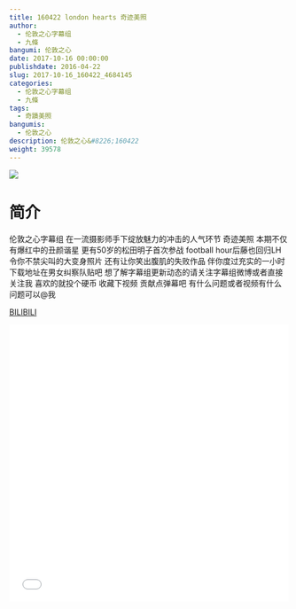```yaml
---
title: 160422 london hearts 奇迹美照
author: 
  - 伦敦之心字幕组
  - 九條
bangumi: 伦敦之心
date: 2017-10-16 00:00:00
publishdate: 2016-04-22
slug: 2017-10-16_160422_4684145
categories: 
  - 伦敦之心字幕组
  - 九條
tags: 
  - 奇蹟美照
bangumis: 
  - 伦敦之心
description: 伦敦之心&#8226;160422
weight: 39578
---
```


![](https://i.imgur.com/PjpEoOo.jpg)

# 简介  
伦敦之心字幕组 在一流摄影师手下绽放魅力的冲击的人气环节 奇迹美照 本期不仅有爆红中的丑颜谐星 更有50岁的松田明子首次参战 football hour后藤也回归LH 令你不禁尖叫的大变身照片 还有让你笑出腹肌的失败作品 伴你度过充实的一小时 
下载地址在男女纠察队贴吧 想了解字幕组更新动态的请关注字幕组微博或者直接关注我 喜欢的就投个硬币 收藏下视频 贡献点弹幕吧
有什么问题或者视频有什么问题可以@我

  [BILIBILI](https://www.bilibili.com/video/av4684145/)


<div class="vcontainer">  <iframe class='video' src="//www.bilibili.com/html/html5player.html?cid=7599126&aid=4684145" width="100%" height="500" frameborder="0" allowfullscreen="allowfullscreen"></iframe></div>
